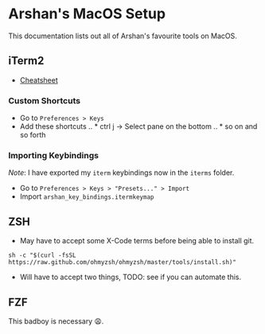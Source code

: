 # Arshan's MacOS Setup
This documentation lists out all of Arshan's favourite tools on MacOS.


## iTerm2
* [Cheatsheet](https://gist.github.com/squarism/ae3613daf5c01a98ba3a)

### Custom Shortcuts
* Go to `Preferences > Keys`
* Add these shortcuts
.. * ctrl j -> Select pane on the bottom
.. * so on and so forth

### Importing Keybindings
*Note*: I have exported my `iterm` keybindings now in the `iterms` folder. 

* Go to `Preferences > Keys > "Presets..." > Import`
* Import `arshan_key_bindings.itermkeymap`

## ZSH

* May have to accept some X-Code terms before being able to install git. 

```
sh -c "$(curl -fsSL https://raw.github.com/ohmyzsh/ohmyzsh/master/tools/install.sh)"
```
* Will have to accept two things, TODO: see if you can automate this. 

## FZF
This badboy is necessary 😩.



